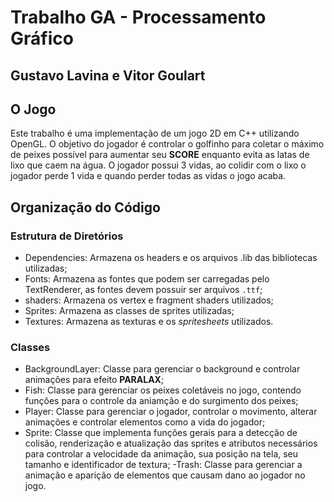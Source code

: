# Trabalho GA - Processamento Gráfico

## Gustavo Lavina e Vitor Goulart

## O Jogo

Este trabalho é uma implementação de um jogo 2D em C++ utilizando OpenGL. O objetivo do jogador é controlar o golfinho para coletar o máximo de peixes possível para aumentar seu **SCORE** enquanto evita as latas de lixo que caem na água. O jogador possui 3 vidas, ao colidir com o lixo o jogador perde 1 vida e quando perder todas as vidas o jogo acaba.

## Organização do Código

### Estrutura de Diretórios

- Dependencies: Armazena os headers e os arquivos .lib das bibliotecas utilizadas;
- Fonts: Armazena as fontes que podem ser carregadas pelo TextRenderer, as fontes devem possuir ser arquivos `.ttf`;
- shaders: Armazena os vertex e fragment shaders utilizados;
- Sprites: Armazena as classes de sprites utilizadas;
- Textures: Armazena as texturas e os *spritesheets* utilizados.

### Classes

- BackgroundLayer: Classe para gerenciar o background e controlar animações para efeito **PARALAX**;
- Fish: Classe para gerenciar os peixes coletáveis no jogo, contendo funções para o controle da aniamção e do surgimento dos peixes;
- Player: Classe para gerenciar o jogador, controlar o movimento, alterar animações e controlar elementos como a vida do jogador;
- Sprite: Classe que implementa funções gerais para a detecção de colisão, renderização e atualização das sprites e atributos necessários para controlar a velocidade da animação, sua posição na tela, seu tamanho e identificador de textura;
  -Trash: Classe para gerenciar a animação e aparição de elementos que causam dano ao jogador no jogo.
